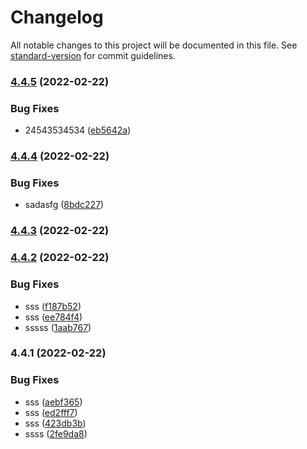 # Changelog

All notable changes to this project will be documented in this file. See [standard-version](https://github.com/conventional-changelog/standard-version) for commit guidelines.

### [4.4.5](https://github.com/yufile/vue-admin-template/compare/v4.4.4...v4.4.5) (2022-02-22)


### Bug Fixes

* 24543534534 ([eb5642a](https://github.com/yufile/vue-admin-template/commit/eb5642a4b80e7ec64b135c1a10da8bf6f10f609a))

### [4.4.4](https://github.com/yufile/vue-admin-template/compare/v4.4.3...v4.4.4) (2022-02-22)


### Bug Fixes

* sadasfg ([8bdc227](https://github.com/yufile/vue-admin-template/commit/8bdc227ed4edaa02756b991743e694990580373f))

### [4.4.3](https://github.com/yufile/vue-admin-template/compare/v4.4.2...v4.4.3) (2022-02-22)

### [4.4.2](https://github.com/yufile/vue-admin-template/compare/v4.4.1...v4.4.2) (2022-02-22)


### Bug Fixes

* sss ([f187b52](https://github.com/yufile/vue-admin-template/commit/f187b52664e45bb455200f36c4f9a5a7bd95e519))
* sss ([ee784f4](https://github.com/yufile/vue-admin-template/commit/ee784f4f5483afbd74c63c69cb9db324350a11af))
* sssss ([1aab767](https://github.com/yufile/vue-admin-template/commit/1aab767af78c605aaccc842ebf811494c26a1c53))

### 4.4.1 (2022-02-22)


### Bug Fixes

* sss ([aebf365](https://github.com/yufile/vue-admin-template/commit/aebf365d7a04a5feb386434ab5f5179f467ec08b))
* sss ([ed2fff7](https://github.com/yufile/vue-admin-template/commit/ed2fff773e3fcf22a79d2a799c325f72f7f63565))
* sss ([423db3b](https://github.com/yufile/vue-admin-template/commit/423db3b8950a9df095e3f98909797f646d040b7f))
* ssss ([2fe9da8](https://github.com/yufile/vue-admin-template/commit/2fe9da8a502a4d49832bfbc125ae95e8a6fdcafc))
